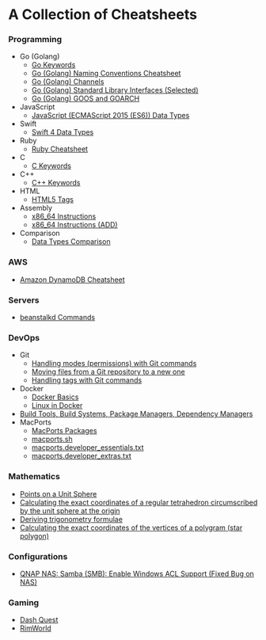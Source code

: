 # A Collection of Cheatsheets

### Programming
- Go (Golang)
  - [Go Keywords](keywords-go.md)
  - [Go (Golang) Naming Conventions Cheatsheet](go-conventions.md)
  - [Go (Golang) Channels](go-channels.md)
  - [Go (Golang) Standard Library Interfaces (Selected)](https://gist.github.com/asukakenji/ac8a05644a2e98f1d5ea8c299541fce9)
  - [Go (Golang) GOOS and GOARCH](https://gist.github.com/asukakenji/f15ba7e588ac42795f421b48b8aede63)
- JavaScript
  - [JavaScript (ECMAScript 2015 (ES6)) Data Types](javascript-data-types.md)
- Swift
  - [Swift 4 Data Types](swift-data-types.md)
- Ruby
  - [Ruby Cheatsheet](ruby.md)
- C
  - [C Keywords](keywords-c.md)
- C++
  - [C++ Keywords](keywords-cpp.md)
- HTML
  - [HTML5 Tags](keywords-html5.md)
- Assembly
  - [x86_64 Instructions](x86_64_instructions.md)
  - [x86_64 Instructions (ADD)](x86_64_instructions_add.md)
- Comparison
  - [Data Types Comparison](data-types-comparison.rst)

### AWS
- [Amazon DynamoDB Cheatsheet](dynamodb.md)

### Servers
- [beanstalkd Commands](beanstalkd.md)

### DevOps
  - Git
    - [Handling modes (permissions) with Git commands](devops/git-mode-permission.md)
    - [Moving files from a Git repository to a new one](devops/git-move-repository.md)
    - [Handling tags with Git commands](devops/git-tag.md)
  - Docker
    - [Docker Basics](devops/docker-basics.md)
    - [Linux in Docker](devops/docker-linux.md)
  - [Build Tools, Build Systems, Package Managers, Dependency Managers](devops/build-tools.md)
  - MacPorts
    - [MacPorts Packages](devops/macports.md)
    - [macports.sh](devops/macports.sh)
    - [macports.developer_essentials.txt](devops/macports.developer_essentials.txt)
    - [macports.developer_extras.txt](devops/macports.developer_extras.txt)

### Mathematics
- [Points on a Unit Sphere](points-on-a-unit-sphere.md)
- [Calculating the exact coordinates of a regular tetrahedron circumscribed by the unit sphere at the origin](tetrahedron.md)
- [Deriving trigonometry formulae](trigonometry.md)
- [Calculating the exact coordinates of the vertices of a polygram (star polygon)](polygram-star-polygon.md)

### Configurations
- [QNAP NAS: Samba (SMB): Enable Windows ACL Support (Fixed Bug on NAS)](qnap-enable-windows-acl-support.md)

### Gaming
- [Dash Quest](dash-quest.md)
- [RimWorld](rimworld.md)

